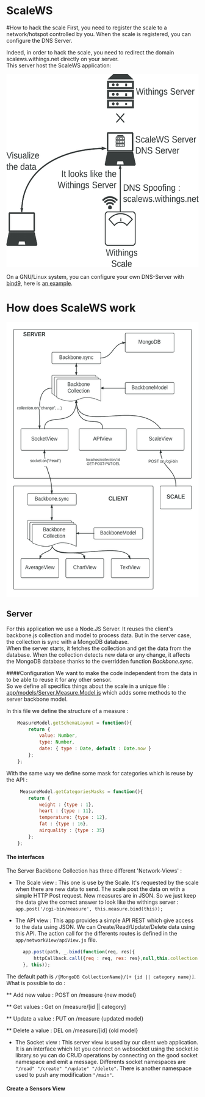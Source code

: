 ScaleWS
=======
#How to hack the scale
First, you need to register the scale to a network/hotspot controlled by you. When the scale is registered, you can configure the DNS Server.

Indeed, in order to hack the scale, you need to redirect the domain scalews.withings.net directly on your server.<br/>
This server host the ScaleWS application:

<img src="https://raw.githubusercontent.com/Fedonono/ScaleWS/master/doc/scalews_dns_schema.png" width="562" height="505"/>

On a GNU/Linux system, you can configure your own DNS-Server with [bind9](https://wiki.debian.org/Bind9), here is [an example](https://raw.githubusercontent.com/Fedonono/ScaleWS/master/doc/resources/example_dns_config.zip).

# How does ScaleWS work

<img src="https://raw.githubusercontent.com/Fedonono/ScaleWS/master/doc/scalews_archi.png" width="550" height="720"/>

## Server

For this application we use a Node.JS Server. It reuses the client's backbone.js collection and model to process data. But in the server case, the collection is sync with a MongoDB database.<br/>
When the server starts, it fetches the collection and get the data from the database. When the collection detects new data or any change, it affects the MongoDB database thanks to the overridden function <i>Backbone.sync</i>.

####Configuration
We want to make the code independent from the data in to be able to reuse it for any other sensor.<br/>
So we define all specifics things about the scale in a unique file : [app/models/Server.Measure.Model.js](https://github.com/Fedonono/ScaleWS/blob/master/app/models/Server.Measure.Model.js) which adds some methods to the server backbone model.

In this file we define the structure of a measure :
```js
    MeasureModel.getSchemaLayout = function(){
        return {
            value: Number,
            type: Number,
            date: { type : Date, default : Date.now }
        };
    };
```
With the same way we define some mask for categories which is reuse by the API :
```js
     MeasureModel.getCategoriesMasks = function(){
        return {
            weight : {type : 1},
            heart : {type : 11},
            temperature: {type : 12},
            fat : {type : 16},
            airquality : {type : 35}
        };
    };
```

#### The interfaces
The Server Backbone Collection has three different 'Network-Views' :

* The Scale view :
This one is use by the Scale. It's requested by the scale when there are new data to send.
The scale post the data on with a simple HTTP Post request. New measures are in JSON. So we just keep the data give the correct answer to look like the withings server :
`app.post('/cgi-bin/measure', this.measure.bind(this));`

* The API view : 
This app provides a simple API REST which give access to the data using JSON. We can Create/Read/Update/Delete data using this API. The action call for the differents routes is defined in the `app/networkView/apiView.js` file.
```js
      app.post(path, _.bind(function(req, res){
          httpCallback.call({req : req, res: res},null,this.collection.create(req.body));
      }, this));
```
The default path is `/{MongoDB CollectionName}/[+ {id || category name}]`.
What is possible to do :

** Add new value : POST on /measure {new model}

** Get values : Get on /measure/[id || category]

** Update a value : PUT on /measure {updated model}

** Delete a value : DEL on /measure/[id] {old model}


* The Socket view :
This server view is used by our client web application. It is an interface which let you connect on websocket using the socket.io library.so yu can do CRUD operations by connecting on the good socket namespace and emit a message. Differents socket namespaces are `"/read" "/create" "/update" "/delete"`.
There is another namespace used to push any modification `"/main"`.



#### Create a Sensors View